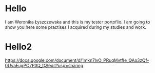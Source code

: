 # Hello
I am Weronika Łyszczewska and this is my tester portoflio. 
I am going to show you here some practises I acquired during my studies and work.

# Hello2

https://docs.google.com/document/d/1mkn7lvO_PRuqMvtfIe_QAo3zQf-0UvaEugPO7P3Q_tQ/edit?usp=sharing
